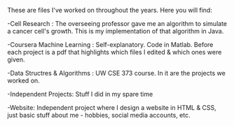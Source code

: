 These are files I've worked on throughout the years. Here you will find:

-Cell Research : The overseeing professor gave me an algorithm to simulate a cancer cell's growth. This is my implementation of that algorithm in Java.

-Coursera Machine Learning : Self-explanatory. Code in Matlab. Before each project is a pdf that highlights which files I edited & which ones were given.

-Data Structres & Algorithms : UW CSE 373 course. In it are the projects we worked on.

-Independent Projects: Stuff I did in my spare time

-Website: Independent project where I design a website in HTML & CSS, just basic stuff about me - hobbies, social media accounts, etc.
